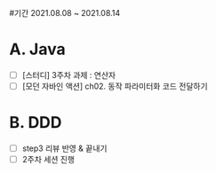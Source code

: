 #기간
2021.08.08 ~ 2021.08.14

# A. Java
- [ ] [스터디] 3주차 과제 : 연산자
- [ ] [모던 자바인 액션] ch02. 동작 파라미터화 코드 전달하기

# B. DDD
- [ ] step3 리뷰 반영 & 끝내기
- [ ] 2주차 세션 진행
